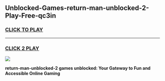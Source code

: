 
## Unblocked-Games-return-man-unblocked-2-Play-Free-qc3in
<h3>
<a href="https://premium76.site?title=return-man-unblocked-2&ref=17A">CLICK TO PLAY</a></h3>
<hr>

<h3>
<a href="https://premium76.site?title=return-man-unblocked-2&ref=17A">CLICK 2 PLAY</a>
  
</h3>

<a href="https://premium76.site?title=return-man-unblocked-2&ref=17A"><img src="https://clearcache.store/games.png"></a>


**return-man-unblocked-2 games unblocked: Your Gateway to Fun and Accessible Online Gaming**
